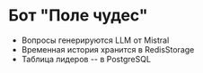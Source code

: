 
# Бот "Поле чудес"
- Вопросы генерируются LLM от Mistral
- Временная история хранится в RedisStorage
- Таблица лидеров -- в PostgreSQL

